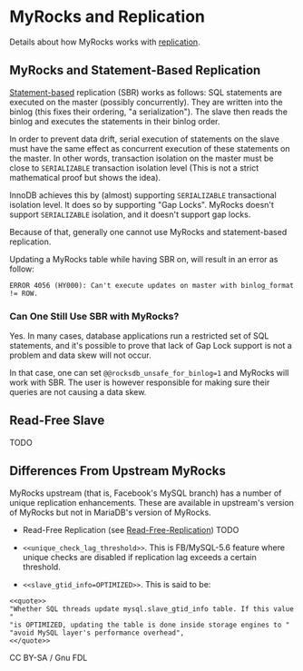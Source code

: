 
# MyRocks and Replication

Details about how MyRocks works with [replication](../../../server-usage/replication-cluster-multi-master/standard-replication/README.md).


## MyRocks and Statement-Based Replication


[Statement-based](../../../server-management/server-monitoring-logs/binary-log/binary-log-formats.md#statement-based) replication (SBR) works as follows: SQL statements are executed on the master (possibly concurrently). They are written into the binlog (this fixes their ordering, "a serialization"). The slave then reads the binlog and executes the statements in their binlog order.


In order to prevent data drift, serial execution of statements on the slave must have the same effect as concurrent execution of these statements on the master. In other words, transaction isolation on the master must be close to `SERIALIZABLE` transaction isolation level (This is not a strict mathematical proof but shows the idea).


InnoDB achieves this by (almost) supporting `SERIALIZABLE` transactional isolation level. It does so by supporting "Gap Locks". MyRocks doesn't support `SERIALIZABLE` isolation, and it doesn't support gap locks.


Because of that, generally one cannot use MyRocks and statement-based replication.


Updating a MyRocks table while having SBR on, will result in an error as follow:


```
ERROR 4056 (HY000): Can't execute updates on master with binlog_format != ROW.
```

### Can One Still Use SBR with MyRocks?


Yes. In many cases, database applications run a restricted set of SQL statements, and it's possible to prove that lack of Gap Lock support is not a problem and data skew will not occur.


In that case, one can set `@@rocksdb_unsafe_for_binlog=1` and MyRocks will work with SBR. The user is however responsible for making sure their queries are not causing a data skew.


## Read-Free Slave


TODO


## Differences From Upstream MyRocks


MyRocks upstream (that is, Facebook's MySQL branch) has a number of unique replication enhancements. These are available in upstream's version of MyRocks but not in MariaDB's version of MyRocks.


* Read-Free Replication (see [Read-Free-Replication](https://github.com/facebook/mysql-5.6/wiki/Read-Free-Replication)) TODO


* `<<unique_check_lag_threshold>>`. This is FB/MySQL-5.6 feature where unique checks are disabled if replication lag exceeds a certain threshold.
* `<<slave_gtid_info=OPTIMIZED>>`. This is said to be:


```
<<quote>>
"Whether SQL threads update mysql.slave_gtid_info table. If this value "
"is OPTIMIZED, updating the table is done inside storage engines to "
"avoid MySQL layer's performance overhead",
<</quote>>
```


CC BY-SA / Gnu FDL

